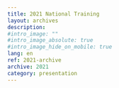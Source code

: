 ```yaml
---
title: 2021 National Training
layout: archives
description:
#intro_image: ""
#intro_image_absolute: true
#intro_image_hide_on_mobile: true
lang: en
ref: 2021-archive
archive: 2021
category: presentation
---
```

